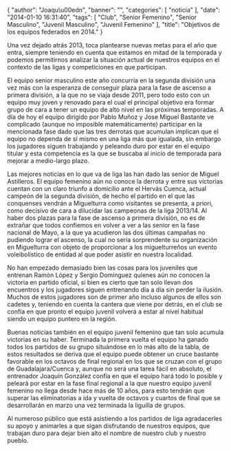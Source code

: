 {
  "author": "Joaqu\u00edn", 
  "banner": "", 
  "categories": [
    "noticia"
  ], 
  "date": "2014-01-10 16:31:40", 
  "tags": [
    "Club", 
    "Senior Femenino", 
    "Senior Masculino", 
    "Juvenil Masculino", 
    "Juvenil Femenino"
  ], 
  "title": "Objetivos de los equipos federados en 2014."
}

Una vez dejado atrás 2013, toca plantearse nuevas metas para el año que entra, siempre teniendo en cuenta que estamos en mitad de la temporada y podemos permitirnos analizar la situación actual de nuestros equipos en el contexto de las ligas y competiciones en que participan.

El equipo senior masculino este año concurría en la segunda división una vez más con la esperanza de conseguir plaza para la fase de ascenso a primera división, a la que no se viaja desde 2011, pero todo esto con un equipo muy joven y renovado para el cual el principal objetivo era formar grupo de cara a tener un equipo de alto nivel en las próximas temporadas. A día de hoy el equipo dirigido por Pablo Muñoz y Jose Miguel Bastante ve complicado (aunque no imposible matemáticamente) participar en la mencionada fase dado que las tres derrotas que acumulan implican que el equipo no dependa de sí mismo en una liga más que igualada, sin embargo los jugadores siguen trabajando y peleando duro por estar en el equipo titular y esta competencia es la que se buscaba al inicio de temporada para mejorar a medio-largo plazo.

Las mejores noticias en lo que va de liga las han dado las senior de Miguel Astilleros. El equipo femenino aún no conoce la derrota y entre sus victorias cuentan con un claro triunfo a domicilio ante el Hervás Cuenca, actual campeón de la segunda división, de hecho el partido en el que las conquenses vendrán a Miguelturra como visitantes se presenta, a priori, como decisivo de cara a dilucidar las campeonas de la liga 2013/14. Al haber dos plazas para la fase de ascenso a primera división, no es de extrañar que todos confiemos en volver a ver a las senior en la fase nacional de Mayo, a la que ya acudieron las dos últimas campañas no pudiendo lograr el ascenso, la cual no sería sorprendente su organización en Miguelturra con objeto de proporcionar a los miguelturreños un evento voleibolístico de entidad al que poder asistir en nuestra localidad.

No han empezado demasiado bien las cosas para los juveniles que entrenan Ramón López y Sergio Domínguez quienes aún no conocen la victoria en partido oficial, si bien es cierto que tan solo llevan dos encuentros y los jugadores siguen entrenando día a día sin perder la ilusión. Muchos de estos jugadores son de primer año incluso algunos de ellos son cadetes y, teniendo en cuenta la cantera que viene por detrás, en el club se confía en que pronto el equipo juvenil volverá a estar al nivel habitual siendo un equipo puntero en la región.

Buenas noticias también en el equipo juvenil femenino que tan solo acumula victorias en su haber. Terminada la primera vuelta el equipo ha ganado todos los partidos de su grupo situándose en lo más alto de la tabla, de estos resultados se deriva que el equipo puede obtener un cruce bastante favorable en los octavos de final regional en los que se cruzan con el grupo de Guadalajara/Cuenca y, aunque no será una tarea fácil en absoluto, el entrenador Joaquín González confía en que el equipo hará todo lo posible y peleará por estar en la fase final regional a la que nuestro equipo juvenil femenino no llega desde hace más de 10 años, para esto tendrán que superar las eliminatorias a ida y vuelta de octavos y cuartos de final que se desarrollarán en marzo una vez terminada la liguilla de grupos.

Al numeroso público que está asistiendo a los partidos de liga agradacerles su apoyo y animarles a que sigan disfrutando de nuestros equipos, que trabajan duro para dejar bien alto el nombre de nuestro club y nuestro pueblo.


